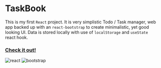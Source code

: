 # TaskBook

This is my first `React` project. It is very simplistic Todo / Task manager, web app backed up with an `react-bootstrap` to create minimalistic, yet good looking UI. Data is stored locally with use of `localStorage` and `useState` react hook.

### [Check it out!](https://taskbook-sam.netlify.app/)

![react](https://img.icons8.com/office/30/000000/react.png)
![bootstrap](https://img.icons8.com/external-tal-revivo-color-tal-revivo/30/000000/external-bootstrap-a-free-and-open-source-css-framework-logo-color-tal-revivo.png)
